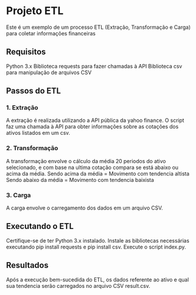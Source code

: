 # Projeto ETL 
Este é um exemplo de um processo ETL (Extração, Transformação e Carga) para coletar informações financeiras

## Requisitos
Python 3.x
Biblioteca requests para fazer chamadas à API
Biblioteca csv para manipulação de arquivos CSV
## Passos do ETL
### 1. Extração
A extração é realizada utilizando a API pública da yahoo finance. O script faz uma chamada à API para obter informações sobre as cotações dos ativos listados em um csv.

### 2. Transformação
A transformação envolve o cálculo da média 20 periodos do ativo selecionado, e com base na ultima cotação compara se está abaixo ou acima da média.
Sendo acima da média = Movimento com tendencia altista
Sendo abaixo da média = Movimento com tendencia baixista

### 3. Carga
A carga envolve o carregamento dos dados em um arquivo CSV.

## Executando o ETL
Certifique-se de ter Python 3.x instalado.
Instale as bibliotecas necessárias executando pip install requests e pip install csv.
Execute o script index.py.
## Resultados
Após a execução bem-sucedida do ETL, os dados referente ao ativo e qual sua tendencia serão carregados no arquivo CSV result.csv.
